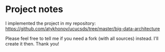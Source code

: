 # Project notes

I implemented the project in my repository: https://github.com/atykhonov/ucucsds/tree/master/big-data-architecture

Please feel free to tell me if you need a fork (with all sources) instead. I'll create it then. Thank you!
